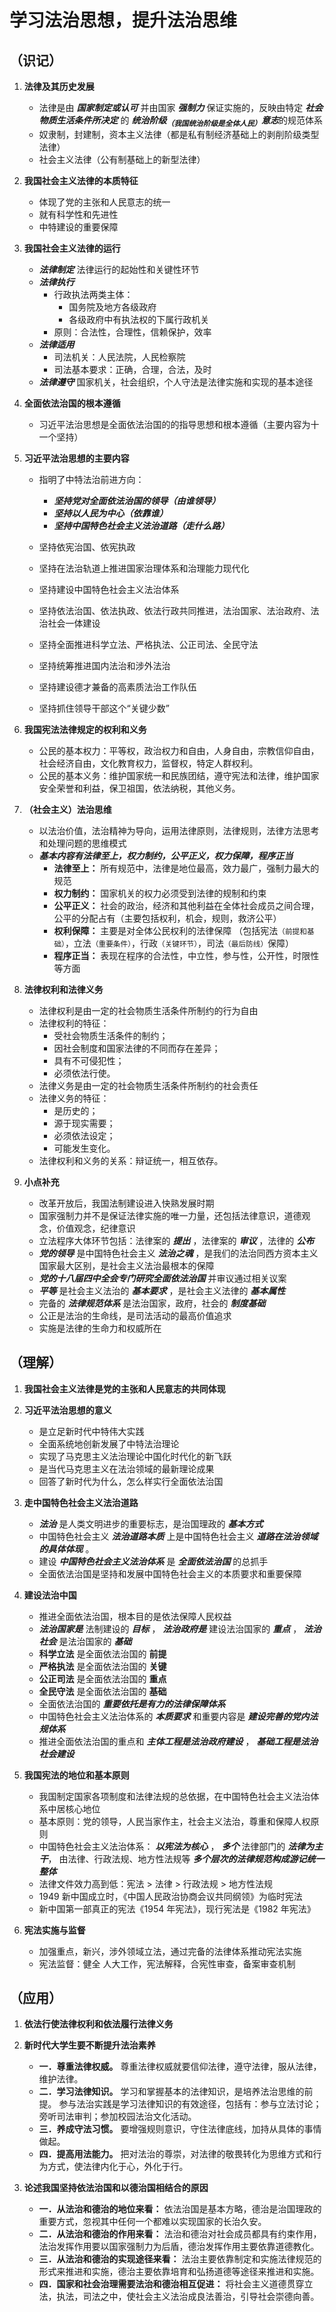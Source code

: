 # 学习法治思想，提升法治思维

## （识记）

01.	**法律及其历史发展**

    - 法律是由 ***国家制定或认可*** 并由国家 ***强制力*** 保证实施的，反映由特定 ***社会物质生活条件所决定*** 的 ***统治阶级<sub>（我国统治阶级是全体人民）</sub>意志***的规范体系
    - 奴隶制，封建制，资本主义法律（都是私有制经济基础上的剥削阶级类型法律）
    - 社会主义法律（公有制基础上的新型法律）

02.	**我国社会主义法律的本质特征**

    - 体现了党的主张和人民意志的统一
    - 就有科学性和先进性
    - 中特建设的重要保障

03.	**我国社会主义法律的运行**

    - ***法律制定*** 法律运行的起始性和关键性环节
    - ***法律执行***
      + 行政执法两类主体：
        * 国务院及地方各级政府
        * 各级政府中有执法权的下属行政机关
      + 原则：合法性，合理性，信赖保护，效率
    - ***法律适用***
      + 司法机关：人民法院，人民检察院
      + 司法基本要求：正确，合理，合法，及时
    - ***法律遵守*** 国家机关，社会组织，个人守法是法律实施和实现的基本途径

04.	**全面依法治国的根本遵循**

    - 习近平法治思想是全面依法治国的的指导思想和根本遵循（主要内容为十一个坚持）

05.	**习近平法治思想的主要内容**

    - 指明了中特法治前进方向：
      + ***坚持党对全面依法治国的领导（由谁领导）***
      + ***坚持以人民为中心（依靠谁）***
      + ***坚持中国特色社会主义法治道路（走什么路）***

    - 坚持依宪治国、依宪执政
    - 坚持在法治轨道上推进国家治理体系和治理能力现代化
    - 坚持建设中国特色社会主义法治体系
    - 坚持依法治国、依法执政、依法行政共同推进，法治国家、法治政府、法治社会一体建设
    - 坚持全面推进科学立法、严格执法、公正司法、全民守法
    - 坚持统筹推进国内法治和涉外法治
    - 坚持建设德才兼备的高素质法治工作队伍
    - 坚持抓住领导干部这个“关键少数”

06.	**我国宪法法律规定的权利和义务**

    - 公民的基本权力：平等权，政治权力和自由，人身自由，宗教信仰自由，社会经济自由，文化教育权力，监督权，特定人群权利。
    - 公民的基本义务：维护国家统一和民族团结，遵守宪法和法律，维护国家安全荣誉和利益，保卫祖国，依法纳税，其他义务。

07.	**（社会主义）法治思维**

    - 以法治价值，法治精神为导向，运用法律原则，法律规则，法律方法思考和处理问题的思维模式
    - ***基本内容有法律至上，权力制约，公平正义，权力保障，程序正当***
      + **法律至上：** 所有规范中，法律是地位最高，效力最广，强制力最大的规范
      + **权力制约：** 国家机关的权力必须受到法律的规制和约束
      + **公平正义：** 社会的政治，经济和其他利益在全体社会成员之间合理，公平的分配占有（主要包括权利，机会，规则，救济公平）
      + **权利保障：** 主要是对全体公民权利的法律保障
        （包括宪法<small>（前提和基础）</small>，立法<small>（重要条件）</small>，行政<small>（关键环节）</small>，司法<small>（最后防线）</small>保障）
      + **程序正当：** 表现在程序的合法性，中立性，参与性，公开性，时限性等方面

08.	**法律权利和法律义务**

    - 法律权利是由一定的社会物质生活条件所制约的行为自由
    - 法律权利的特征：
      + 受社会物质生活条件的制约；
      + 因社会制度和国家法律的不同而存在差异；
      + 具有不可侵犯性；
      + 必须依法行使。
    - 法律义务是由一定的社会物质生活条件所制约的社会责任
    - 法律义务的特征：
      + 是历史的；
      + 源于现实需要；
      + 必须依法设定；
      + 可能发生变化。
    - 法律权利和义务的关系：辩证统一，相互依存。

09.	**小点补充**

    - 改革开放后，我国法制建设进入快熟发展时期
    - 国家强制力并不是保证法律实施的唯一力量，还包括法律意识，道德观念，价值观念，纪律意识
    - 立法程序大体环节包括：法律案的 ***提出*** ，法律案的 ***审议*** ，法律的 ***公布***
    - ***党的领导*** 是中国特色社会主义 ***法治之魂*** ，是我们的法治同西方资本主义国家最大区别，是社会主义法治最根本的保障
    - ***党的十八届四中全会专门研究全面依法治国*** 并审议通过相关议案
    - ***平等*** 是社会主义法治的 ***基本要求*** ，是社会主义法律的 ***基本属性***
    - 完备的 ***法律规范体系*** 是法治国家，政府，社会的 ***制度基础***
    - 公正是法治的生命线，是司法活动的最高价值追求
    - 实施是法律的生命力和权威所在

## （理解）

01.	**我国社会主义法律是党的主张和人民意志的共同体现**

02.	**习近平法治思想的意义**

    - 是立足新时代中特伟大实践
    - 全面系统地创新发展了中特法治理论
    - 实现了马克思主义法治理论中国化时代化的新飞跃
    - 是当代马克思主义在法治领域的最新理论成果
    - 回答了新时代为什么，怎么样实行全面依法治国

03.	**走中国特色社会主义法治道路**

    - ***法治*** 是人类文明进步的重要标志，是治国理政的 ***基本方式***
    - 中国特色社会主义 ***法治道路本质*** 上是中国特色社会主义 ***道路在法治领域的具体体现*** 。
    - 建设 ***中国特色社会主义法治体系*** 是 ***全面依法治国*** 的总抓手
    - 全面依法治国是坚持和发展中国特色社会主义的本质要求和重要保障

04.	**建设法治中国**

    - 推进全面依法治国，根本目的是依法保障人民权益
    - ***法治国家是*** 法制建设的 ***目标*** ， ***法治政府是*** 建设法治国家的 ***重点*** ， ***法治社会*** 是法治国家的 ***基础***
    - **科学立法** 是全面依法治国的 **前提**
    - **严格执法** 是全面依法治国的 **关键**
    - **公正司法** 是全面依法治国的 **重点**
    - **全民守法** 是全面依法治国的 **基础**
    - 全面依法治国的 ***重要依托是有力的法律保障体系***
    - 中国特色社会主义法治体系的 ***本质要求*** 和重要内容是 ***建设完善的党内法规体系***
    - 推进全面依法治国的重点和 ***主体工程是法治政府建设*** ， ***基础工程是法治社会建设***

05.	**我国宪法的地位和基本原则**

    - 我国制定国家各项制度和法律法规的总依据，在中国特色社会主义法治体系中居核心地位
    - 基本原则：党的领导，人民当家作主，社会主义法治，尊重和保障人权原则
    - 中国特色社会主义法治体系：
      ***以宪法为核心*** ，
      ***多个*** 法律部门的 ***法律为主干***，
      由法律、行政法规、地方性法规等 ***多个层次的法律规范构成游记统一整体***
    - 法律文件效力高到低：宪法 > 法律 > 行政法规 > 地方性法规
    - 1949 新中国成立时，《中国人民政治协商会议共同纲领》为临时宪法
    - 新中国第一部真正的宪法《1954 年宪法》，现行宪法是《1982 年宪法》

06.	**宪法实施与监督**

    - 加强重点，新兴，涉外领域立法，通过完备的法律体系推动宪法实施
    - 宪法监督：健全 人大工作，宪法解释，合宪性审查，备案审查机制

## （应用）

01.	**依法行使法律权利和依法履行法律义务**

02.	**新时代大学生要不断提升法治素养**

    - **一．尊重法律权威。**
      尊重法律权威就要信仰法律，遵守法律，服从法律，维护法律。
    - **二．学习法律知识。**
      学习和掌握基本的法律知识，是培养法治思维的前提。
      参与法治实践是学习法律知识的有效途径，包括有：参与立法讨论；旁听司法审判；参加校园法治文化活动。
    - **三．养成守法习惯。**
      要增强规则意识，守住法律底线，加持从具体的事情做起。
    - **四．提高用法能力。**
      把对法治的尊崇，对法律的敬畏转化为思维方式和行为方式，使法律内化于心，外化于行。

03.	**论述我国坚持依法治国和以德治国相结合的原因**

    - **一．从法治和德治的地位来看：**
      依法治国是基本方略，德治是治国理政的重要方式，忽视其中任何一个都难以实现国家的长治久安。
    - **二．从法治和德治的作用来看：**
      法治和德治对社会成员都具有约束作用，法治发挥作用要以国家强制力为后盾，德治发挥作用主要依靠道德教化。
    - **三．从法治和德治的实现途径来看：**
      法治主要依靠制定和实施法律规范的形式来推进和实施，德治主要依靠培育和弘扬道德等途径来推进和实施。
    - **四．国家和社会治理需要法治和德治相互促进：**
      将社会主义道德贯穿立法，执法，司法之中，使社会主义法治成良法善治，引导社会崇德向善。
